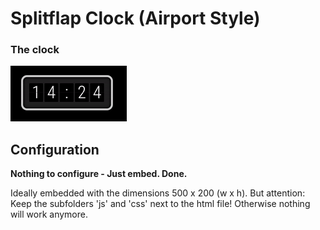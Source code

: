 # Splitflap Clock (Airport Style)

### The clock
![The clock](https://github.com/KneeNinetySeven/OBS-Stream-Assets/blob/master/_res/clocks/splitflap.gif)

## Configuration
**Nothing to configure - Just embed. Done.**

Ideally embedded with the dimensions 500 x 200 (w x h).
But attention: Keep the subfolders 'js' and 'css' next to the html file! Otherwise nothing will work anymore.
